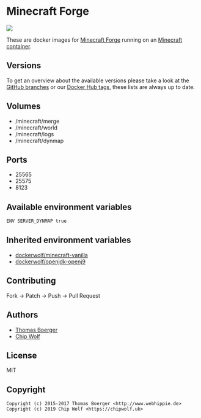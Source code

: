 # Minecraft Forge

[![](https://images.microbadger.com/badges/image/cwlf/minecraft-forge.svg)](https://microbadger.com/images/cwlf/minecraft-forge)

These are docker images for [Minecraft Forge](http://www.minecraftforge.net) running on an [Minecraft container](https://registry.hub.docker.com/u/cwlf/minecraft-vanilla/).


## Versions

To get an overview about the available versions please take a look at the [GitHub branches](https://github.com/dockerwolf/minecraft-forge/branches/all) or our [Docker Hub tags](https://hub.docker.com/r/cwlf/minecraft-forge/tags/), these lists are always up to date.


## Volumes

* /minecraft/merge
* /minecraft/world
* /minecraft/logs
* /minecraft/dynmap


## Ports

* 25565
* 25575
* 8123


## Available environment variables

```bash
ENV SERVER_DYNMAP true
```


## Inherited environment variables

* [dockerwolf/minecraft-vanilla](https://github.com/dockerwolf/minecraft-vanilla#available-environment-variables)
* [dockerwolf/openjdk-openj9](https://github.com/dockerwolf/openjdk-openj9#available-environment-variables)


## Contributing

Fork -> Patch -> Push -> Pull Request


## Authors

* [Thomas Boerger](https://github.com/tboerger)
* [Chip Wolf](https://github.com/chipwolf)

## License

MIT


## Copyright

```
Copyright (c) 2015-2017 Thomas Boerger <http://www.webhippie.de>
Copyright (c) 2019 Chip Wolf <https://chipwolf.uk>
```
